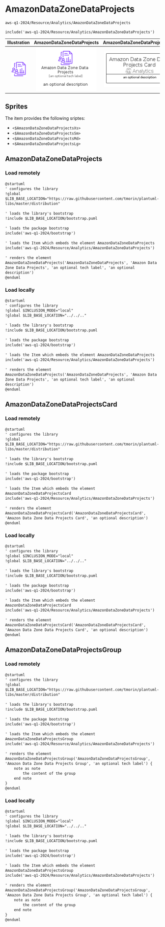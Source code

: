# AmazonDataZoneDataProjects


```text
aws-q1-2024/Resource/Analytics/AmazonDataZoneDataProjects
```

```text
include('aws-q1-2024/Resource/Analytics/AmazonDataZoneDataProjects')
```



| Illustration | AmazonDataZoneDataProjects | AmazonDataZoneDataProjectsCard | AmazonDataZoneDataProjectsGroup |
| :---: | :---: | :---: | :---: |
| ![illustration for Illustration](../../../aws-q1-2024/Resource/Analytics/AmazonDataZoneDataProjects.png) | ![illustration for AmazonDataZoneDataProjects](../../../aws-q1-2024/Resource/Analytics/AmazonDataZoneDataProjects.Local.png) | ![illustration for AmazonDataZoneDataProjectsCard](../../../aws-q1-2024/Resource/Analytics/AmazonDataZoneDataProjectsCard.Local.png) | ![illustration for AmazonDataZoneDataProjectsGroup](../../../aws-q1-2024/Resource/Analytics/AmazonDataZoneDataProjectsGroup.Local.png) |



## Sprites
The item provides the following sriptes:

- `<$AmazonDataZoneDataProjectsXs>`
- `<$AmazonDataZoneDataProjectsSm>`
- `<$AmazonDataZoneDataProjectsMd>`
- `<$AmazonDataZoneDataProjectsLg>`





## AmazonDataZoneDataProjects

### Load remotely
```plantuml
@startuml
' configures the library
!global $LIB_BASE_LOCATION="https://raw.githubusercontent.com/tmorin/plantuml-libs/master/distribution"

' loads the library's bootstrap
!include $LIB_BASE_LOCATION/bootstrap.puml

' loads the package bootstrap
include('aws-q1-2024/bootstrap')

' loads the Item which embeds the element AmazonDataZoneDataProjects
include('aws-q1-2024/Resource/Analytics/AmazonDataZoneDataProjects')

' renders the element
AmazonDataZoneDataProjects('AmazonDataZoneDataProjects', 'Amazon Data Zone Data Projects', 'an optional tech label', 'an optional description')
@enduml
```

### Load locally
```plantuml
@startuml
' configures the library
!global $INCLUSION_MODE="local"
!global $LIB_BASE_LOCATION="../../.."

' loads the library's bootstrap
!include $LIB_BASE_LOCATION/bootstrap.puml

' loads the package bootstrap
include('aws-q1-2024/bootstrap')

' loads the Item which embeds the element AmazonDataZoneDataProjects
include('aws-q1-2024/Resource/Analytics/AmazonDataZoneDataProjects')

' renders the element
AmazonDataZoneDataProjects('AmazonDataZoneDataProjects', 'Amazon Data Zone Data Projects', 'an optional tech label', 'an optional description')
@enduml
```

## AmazonDataZoneDataProjectsCard

### Load remotely
```plantuml
@startuml
' configures the library
!global $LIB_BASE_LOCATION="https://raw.githubusercontent.com/tmorin/plantuml-libs/master/distribution"

' loads the library's bootstrap
!include $LIB_BASE_LOCATION/bootstrap.puml

' loads the package bootstrap
include('aws-q1-2024/bootstrap')

' loads the Item which embeds the element AmazonDataZoneDataProjectsCard
include('aws-q1-2024/Resource/Analytics/AmazonDataZoneDataProjects')

' renders the element
AmazonDataZoneDataProjectsCard('AmazonDataZoneDataProjectsCard', 'Amazon Data Zone Data Projects Card', 'an optional description')
@enduml
```

### Load locally
```plantuml
@startuml
' configures the library
!global $INCLUSION_MODE="local"
!global $LIB_BASE_LOCATION="../../.."

' loads the library's bootstrap
!include $LIB_BASE_LOCATION/bootstrap.puml

' loads the package bootstrap
include('aws-q1-2024/bootstrap')

' loads the Item which embeds the element AmazonDataZoneDataProjectsCard
include('aws-q1-2024/Resource/Analytics/AmazonDataZoneDataProjects')

' renders the element
AmazonDataZoneDataProjectsCard('AmazonDataZoneDataProjectsCard', 'Amazon Data Zone Data Projects Card', 'an optional description')
@enduml
```

## AmazonDataZoneDataProjectsGroup

### Load remotely
```plantuml
@startuml
' configures the library
!global $LIB_BASE_LOCATION="https://raw.githubusercontent.com/tmorin/plantuml-libs/master/distribution"

' loads the library's bootstrap
!include $LIB_BASE_LOCATION/bootstrap.puml

' loads the package bootstrap
include('aws-q1-2024/bootstrap')

' loads the Item which embeds the element AmazonDataZoneDataProjectsGroup
include('aws-q1-2024/Resource/Analytics/AmazonDataZoneDataProjects')

' renders the element
AmazonDataZoneDataProjectsGroup('AmazonDataZoneDataProjectsGroup', 'Amazon Data Zone Data Projects Group', 'an optional tech label') {
    note as note
        the content of the group
    end note
}
@enduml
```

### Load locally
```plantuml
@startuml
' configures the library
!global $INCLUSION_MODE="local"
!global $LIB_BASE_LOCATION="../../.."

' loads the library's bootstrap
!include $LIB_BASE_LOCATION/bootstrap.puml

' loads the package bootstrap
include('aws-q1-2024/bootstrap')

' loads the Item which embeds the element AmazonDataZoneDataProjectsGroup
include('aws-q1-2024/Resource/Analytics/AmazonDataZoneDataProjects')

' renders the element
AmazonDataZoneDataProjectsGroup('AmazonDataZoneDataProjectsGroup', 'Amazon Data Zone Data Projects Group', 'an optional tech label') {
    note as note
        the content of the group
    end note
}
@enduml
```

